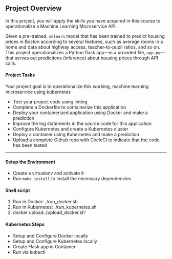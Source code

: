 


## Project Overview

In this project, you will apply the skills you have acquired in this course to operationalize a Machine Learning Microservice API. 

Given a pre-trained, `sklearn` model that has been trained to predict housing prices in Boston according to several features, such as average rooms in a home and data about highway access, teacher-to-pupil ratios, and so on. This project operationalizes a Python flask app—in a provided file, `app.py`—that serves out predictions (inference) about housing prices through API calls. 

#### Project Tasks

Your project goal is to operationalize this working, machine learning microservice using kubernetes
* Test your project code using linting
* Complete a Dockerfile to containerize this application
* Deploy your containerized application using Docker and make a prediction
* Improve the log statements in the source code for this application
* Configure Kubernetes and create a Kubernetes cluster
* Deploy a container using Kubernetes and make a prediction
* Upload a complete Github repo with CircleCI to indicate that the code has been tested
---

#### Setup the Environment

* Create a virtualenv and activate it
* Run `make install` to install the necessary dependencies

#### Shell script

1. Run in Docker:  ./run_docker.sh
2. Run in Kubernetes:  ./run_kubernetes.sh
3. docker upload:./upload_docker.sh'
#### Kubernetes Steps

* Setup and Configure Docker locally
* Setup and Configure Kubernetes locally
* Create Flask app in Container
* Run via kubectl
